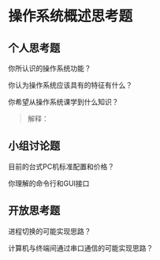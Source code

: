 # 操作系统概述思考题

## 个人思考题

你所认识的操作系统功能？

你认为操作系统应该具有的特征有什么？

你希望从操作系统课学到什么知识？


> 解释：

## 小组讨论题

目前的台式PC机标准配置和价格？

你理解的命令行和GUI接口

## 开放思考题

进程切换的可能实现思路？

计算机与终端间通过串口通信的可能实现思路？

